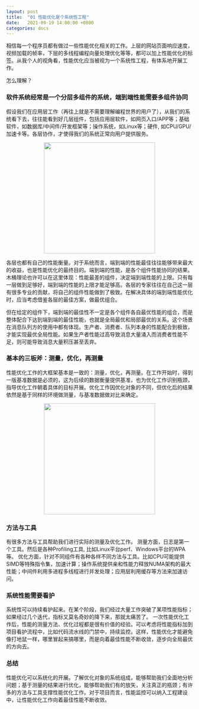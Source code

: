 ```yaml
---
layout: post
title:  "01 性能优化是个系统性工程"
date:   2021-09-19 14:00:00 +0800
categories: docs
---
```


相信每一个程序员都有做过一些性能优化相关的工作。上层的网站页面响应速度，视频加载的帧率，下层的多线程编程向量处理优化等等，都可以加上性能优化的标签。从我个人的视角看，性能优化应当被视为一个系统性工程，有体系地开展工作。

怎么理解？

### 软件系统经常是一个分层多组件的系统，端到端性能需要多组件协同

假设我们在应用层工作（再往上就是不需要理解编程世界的用户了），从我们的系统看下去，往往能看到好几层组件，包括应用层软件，如网页入口/APP等；基础软件，如数据库/中间件/开发框架等；操作系统，如Linux等；硬件, 如CPU/GPU/加速卡等。各层协作，才使得我们的系统正常向用户提供服务。

<figure>
    <div align=center>
    <img src="{{site.url}}/images/2021-09-19-hp01.png" weight=200 height=300 />
    </div>
</figure>

各层也都有自己的性能衡量。对于系统而言，端到端的性能最佳往往能够带来最大的收益，也是性能优化的最终目的。端到端的性能，是各个组件性能协同的结果。木桶理论也许可以在这里体现：性能最差的组件，决定端到端性能的上限。只有每一层做到足够好，端到端的性能的上限才能足够高。各层的专家往往在自己这一层有很多专业的贡献，将自己的组件性能做到了极致。在解决具体的端到端性能优化时，应当考虑借鉴各层的最佳方案，做最优组合。

但在给定的组件下，端到端的最佳性不一定是各个组件各自最优性能的组合，而是整体配合下达到端到端的最佳性能，也就是全局最优和局部最优的关系。这个场景在消息队列方的使用中都有体现。生产者、消费者、队列本身的性能配合到极致，才能实现最优全局性能。如果生产者性能过高导致消息大量涌入而消费者性能不足，则可能导致消息大量积压甚至丢弃。

### 基本的三板斧：测量，优化，再测量

性能优化工作的大框架基本是一致的：测量，优化，再测量。在工作开始时，得到一版基准数据是必须的，这为后续的数据衡量提供基准，也为优化工作识别瓶颈，指导优化工作朝着具体的目标开展。优化工作因优化对象的不同，但优化后的结果依然是基于同样的环境做测量，与基准数据做对比来确定。

<figure>
    <div align=center>
    <img src="{{site.url}}/images/2021-09-19-hp02.png" weight=200 height=300 />
    </div>
</figure>

### 方法与工具

有很多方法与工具帮助我们进行实际的测量及优化工作。
测量方面，日志是第一个工具。然后是各种Profiling工具, 比如Linux平台perf、Windows平台的WPA等。
优化方面，针对不同组件有各种各样不同方法与工具。比如CPU可能提供SIMD等特殊指令集，加速计算；操作系统提供亲和性能力释放NUMA架构的最大性能；中间件利用多进程多线程进行并发处理；应用层利用缓存等方法来加速访问。

### 系统性能需要看护

系统性可以持续看护起来。在某个阶段，我们经过大量工作突破了某项性能指标；如果经过几个迭代，指标又莫名奇妙的降下来，那就太痛苦了。
一次性能优化工作后，性能的测量方法、优化过程都是很有价值的经验。可以考虑将性能指标加到项目看护流程中，比如代码流水线的门禁中，持续监控。这样，性能优化才能避免像打地鼠一样，哪里冒起来搞哪里，而是向着最佳性能不断收敛，逐步向全局最优的方向去。

### 总结

性能优化可以系统化的开展。了解优化对象的系统组成，能够帮助我们全面地分析问题；基于测量的结果进行优化，能够帮助我们有的放矢，关注真正的瓶颈；有许多的方法与工具支撑性能优化工作。对于项目而言，性能监控可以纳入工程建设中，让性能优化工作向着最佳性能不断收敛。
